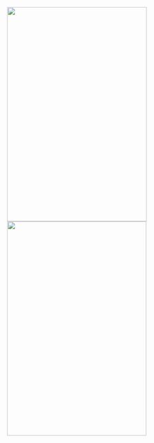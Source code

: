 <!-- <div id="header">
    <img src="https://media.giphy.com/media/N3yLGQ1oMYfGU/giphy.gif" width="326" height="500" align="left"/>
    <img src="https://media.giphy.com/media/1yld7nW3oQ2IyRubUm/giphy.gif" width="325" height="500" align="center"/>
    <img src="https://media.giphy.com/media/bB3FrjpQ3w8ms/giphy.gif" width="327" height="500" align="right"/>
</div>

<h1>
    <img src="https://media.giphy.com/media/1347t0cCJWlsnC/giphy.gif" height="30"/>
    Hi traveler. Welcome.
    <img src="https://media.giphy.com/media/5xtDarqiAfN6mqPwdyw/giphy.gif" height="70"/>
</h1>

<body>
    <h1>
        Test
<img src="https://media.giphy.com/media/zeIzPCEBs6lq4eHjxw/giphy-downsized-large.gif" width="370"/>
    </h1>
</body> -->



<div id='head'>
    <img id='img_1' src='https://i.gifer.com/410A.gif' width='326' height='500' align='left'/>
    <img id='img_2' src='<iframe src="https://gifer.com/embed/fyrU" width=480 height=738.462 frameBorder="0" allowFullScreen></iframe><p><a href="https://gifer.com">через GIFER</a></p>' width='325' height='500' align='center'/>
</div>
